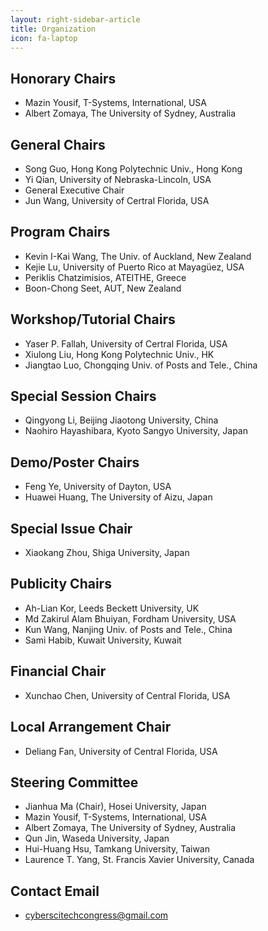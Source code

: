 ```yaml
---
layout: right-sidebar-article
title: Organization
icon: fa-laptop
---
```


## Honorary Chairs

- Mazin Yousif, T-Systems, International, USA
- Albert Zomaya, The University of Sydney, Australia

## General Chairs

- Song Guo, Hong Kong Polytechnic Univ., Hong Kong
- Yi Qian, University of Nebraska-Lincoln, USA
- General Executive Chair
- Jun Wang, University of Certral Florida, USA

## Program Chairs 

- Kevin I-Kai Wang, The Univ. of Auckland, New Zealand
- Kejie Lu, University of Puerto Rico at Mayagüez, USA
- Periklis Chatzimisios, ATEITHE, Greece
- Boon-Chong Seet, AUT, New Zealand

## Workshop/Tutorial Chairs 

- Yaser P. Fallah, University of Certral Florida, USA
- Xiulong Liu, Hong Kong Polytechnic Univ., HK
- Jiangtao Luo, Chongqing Univ. of Posts and Tele., China

## Special Session Chairs

- Qingyong Li, Beijing Jiaotong University, China
- Naohiro Hayashibara, Kyoto Sangyo University, Japan

## Demo/Poster Chairs

- Feng Ye, University of Dayton, USA
- Huawei Huang, The University of Aizu, Japan

## Special Issue Chair 

- Xiaokang Zhou, Shiga University, Japan

## Publicity Chairs 

- Ah-Lian Kor, Leeds Beckett University, UK
- Md Zakirul Alam Bhuiyan, Fordham University, USA
- Kun Wang, Nanjing Univ. of Posts and Tele., China
- Sami Habib, Kuwait University, Kuwait

## Financial Chair

- Xunchao Chen, University of Central Florida, USA

## Local Arrangement Chair 

- Deliang Fan, University of Central Florida, USA

## Steering Committee 

- Jianhua Ma (Chair), Hosei University, Japan
- Mazin Yousif, T-Systems, International, USA
- Albert Zomaya, The University of Sydney, Australia
- Qun Jin, Waseda University, Japan
- Hui-Huang Hsu, Tamkang University, Taiwan
- Laurence T. Yang, St. Francis Xavier University, Canada

## Contact Email

- [cyberscitechcongress@gmail.com](mailto:cyberscitechcongress@gmail.com)


